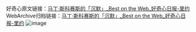 好奇心原文链接：[马丁·斯科赛斯的「沉默」_Best on the Web_好奇心日报-里约](https://www.qdaily.com/articles/2294.html)
WebArchive归档链接：[马丁·斯科赛斯的「沉默」_Best on the Web_好奇心日报-里约](http://web.archive.org/web/20190623151014/https://www.qdaily.com/articles/2294.html)
![image](http://ww3.sinaimg.cn/large/007d5XDply1g3vbyn1x28j30u032o7h2)